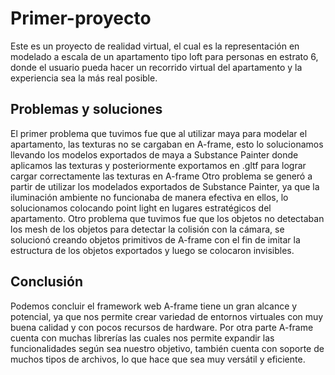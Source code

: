 # Primer-proyecto
Este es un proyecto de realidad virtual, el cual es la representación en modelado a escala de un apartamento tipo loft para personas en estrato 6, donde el usuario pueda hacer un recorrido virtual del apartamento y la experiencia sea la más real posible. 

## Problemas y soluciones
El primer problema que tuvimos fue que al utilizar maya para modelar el apartamento, las texturas no se cargaban en A-frame, esto lo solucionamos llevando los modelos exportados de maya a Substance Painter donde aplicamos las texturas y posteriormente exportamos en .gltf para lograr cargar correctamente las texturas en A-frame
Otro problema se generó a partir de utilizar los modelados exportados de Substance Painter, ya que la iluminación ambiente no funcionaba de manera efectiva en ellos, lo solucionamos colocando point light en lugares estratégicos del apartamento.
Otro problema que tuvimos fue que los objetos no detectaban los mesh de los objetos para detectar la colisión con la cámara, se solucionó creando objetos primitivos de A-frame con el fin de imitar la estructura de los objetos exportados y luego se colocaron invisibles.

## Conclusión
Podemos concluir el framework web A-frame tiene un gran alcance y potencial, ya que nos permite crear variedad de entornos virtuales con muy buena calidad y con pocos recursos de hardware.
Por otra parte A-frame cuenta con muchas librerías las cuales nos permite expandir las funcionalidades según sea nuestro objetivo, también cuenta con soporte de muchos tipos de archivos, lo que hace que sea muy versátil y eficiente. 
